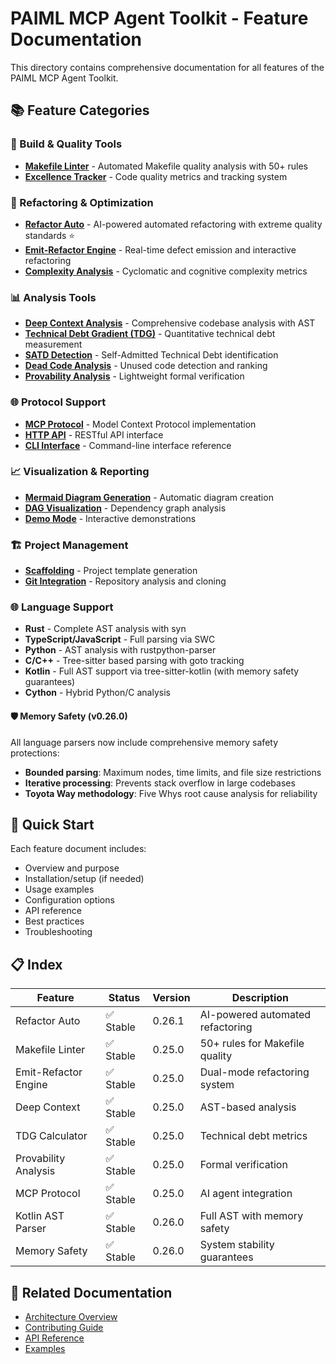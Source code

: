 # PAIML MCP Agent Toolkit - Feature Documentation

This directory contains comprehensive documentation for all features of the PAIML MCP Agent Toolkit.

## 📚 Feature Categories

### 🔧 Build & Quality Tools
- [**Makefile Linter**](./makefile-linter.md) - Automated Makefile quality analysis with 50+ rules
- [**Excellence Tracker**](./excellence-tracker.md) - Code quality metrics and tracking system

### 🚀 Refactoring & Optimization
- [**Refactor Auto**](./refactor-auto.md) - AI-powered automated refactoring with extreme quality standards ⭐
- [**Emit-Refactor Engine**](./emit-refactor-engine.md) - Real-time defect emission and interactive refactoring
- [**Complexity Analysis**](./complexity-analysis.md) - Cyclomatic and cognitive complexity metrics

### 📊 Analysis Tools
- [**Deep Context Analysis**](./deep-context-analysis.md) - Comprehensive codebase analysis with AST
- [**Technical Debt Gradient (TDG)**](./technical-debt-gradient.md) - Quantitative technical debt measurement
- [**SATD Detection**](./satd-detection.md) - Self-Admitted Technical Debt identification
- [**Dead Code Analysis**](./dead-code-analysis.md) - Unused code detection and ranking
- [**Provability Analysis**](./provability-analysis.md) - Lightweight formal verification

### 🌐 Protocol Support
- [**MCP Protocol**](./mcp-protocol.md) - Model Context Protocol implementation
- [**HTTP API**](./http-api.md) - RESTful API interface
- [**CLI Interface**](./cli-interface.md) - Command-line interface reference

### 📈 Visualization & Reporting
- [**Mermaid Diagram Generation**](./mermaid-generation.md) - Automatic diagram creation
- [**DAG Visualization**](./dag-visualization.md) - Dependency graph analysis
- [**Demo Mode**](./demo-mode.md) - Interactive demonstrations

### 🏗️ Project Management
- [**Scaffolding**](./scaffolding.md) - Project template generation
- [**Git Integration**](./git-integration.md) - Repository analysis and cloning

### 🌐 Language Support
- **Rust** - Complete AST analysis with syn
- **TypeScript/JavaScript** - Full parsing via SWC
- **Python** - AST analysis with rustpython-parser
- **C/C++** - Tree-sitter based parsing with goto tracking
- **Kotlin** - Full AST support via tree-sitter-kotlin (with memory safety guarantees)
- **Cython** - Hybrid Python/C analysis

#### 🛡️ Memory Safety (v0.26.0)
All language parsers now include comprehensive memory safety protections:
- **Bounded parsing**: Maximum nodes, time limits, and file size restrictions
- **Iterative processing**: Prevents stack overflow in large codebases
- **Toyota Way methodology**: Five Whys root cause analysis for reliability

## 🚀 Quick Start

Each feature document includes:
- Overview and purpose
- Installation/setup (if needed)
- Usage examples
- Configuration options
- API reference
- Best practices
- Troubleshooting

## 📋 Index

| Feature | Status | Version | Description |
|---------|--------|---------|-------------|
| Refactor Auto | ✅ Stable | 0.26.1 | AI-powered automated refactoring |
| Makefile Linter | ✅ Stable | 0.25.0 | 50+ rules for Makefile quality |
| Emit-Refactor Engine | ✅ Stable | 0.25.0 | Dual-mode refactoring system |
| Deep Context | ✅ Stable | 0.25.0 | AST-based analysis |
| TDG Calculator | ✅ Stable | 0.25.0 | Technical debt metrics |
| Provability Analysis | ✅ Stable | 0.25.0 | Formal verification |
| MCP Protocol | ✅ Stable | 0.25.0 | AI agent integration |
| Kotlin AST Parser | ✅ Stable | 0.26.0 | Full AST with memory safety |
| Memory Safety | ✅ Stable | 0.26.0 | System stability guarantees |

## 🔗 Related Documentation

- [Architecture Overview](../ARCHITECTURE.md)
- [Contributing Guide](../CONTRIBUTING.md)
- [API Reference](../API.md)
- [Examples](../examples/)